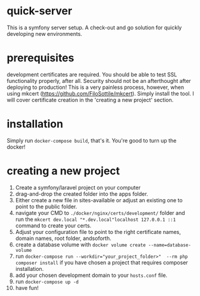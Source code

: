 # quick-server
This is a symfony server setup. A check-out and go solution for quickly developing new environments.

# prerequisites
development certificates are required. You should be able to test SSL functionality properly, after all. Security should not be an afterthought after deploying to production! This is a very painless process, however, when using mkcert (https://github.com/FiloSottile/mkcert). Simply install the tool. I will cover certificate creation in the 'creating a new project' section.

# installation
Simply run `docker-compose build`, that's it. You're good to turn up the docker!

# creating a new project
1) Create a symfony/laravel project on your computer
2) drag-and-drop the created folder into the apps folder.
3) Either create a new file in sites-available or adjust an existing one to point to the public folder.
4) navigate your CMD to `./docker/nginx/certs/development/` folder and run the `mkcert dev.local "*.dev.local"localhost 127.0.0.1 ::1` command to create your certs.
5) Adjust your configuration file to point to the right certificate names, domain names, root folder, andsoforth.
6) create a database volume with `docker volume create --name=database-volume`
7) run `docker-compose run --workdir="your_project_folder>"  --rm php composer install` if you have chosen a project that requires composer installation.
8) add your chosen development domain to your `hosts.conf` file.
9) run `docker-compose up -d`
10) have fun!
